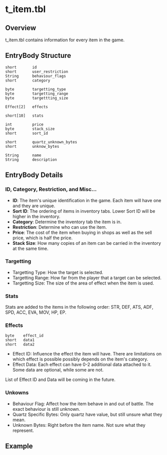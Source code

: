 # t_item.tbl
## Overview
t_item.tbl contains information for every item in the game.

## EntryBody Structure
```
short       id
short       user_restriction
String      behaviour_flags
short       category

byte        targetting_type
byte        targetting_range
byte        targettting_size

Effect[2]   effects

short[10]   stats

int         price
byte        stack_size
short       sort_id

short       quartz_unknown_bytes
short       unknow_bytes

String      name
String      description
```
## EntryBody Details
### ID, Category, Restriction, and Misc...
* **ID**: The item's unique identification in the game. Each item will have one and they are unique.
* **Sort ID**: The ordering of items in inventory tabs. Lower Sort ID will be higher in the inventory.
* **Category**: Determine the inventory tab the item is in.
* **Restriction**: Determine who can use the item.
* **Price**: The cost of the item when buying in shops as well as the sell price, which is half the price.
* **Stack Size**: How many copies of an item can be carried in the inventory at the same time.


### Targetting
* Targetting Type: How the target is selected.
* Targetting Range: How far from the player that a target can be selected.
* Targetting Size: The size of the area of effect when the item is used.

### Stats
Stats are added to the items in the following order: STR, DEF, ATS, ADF, SPD, ACC, EVA, MOV, HP, EP.

### Effects
```
byte    effect_id
short   data1
short   data2
```
* Effect ID: Influence the effect the item will have. There are limitations on which effect is possible possibly depends on the item's category.
* Effect Data: Each effect can have 0-2 additional data attached to it. Some data are optional, while some are not.

List of Effect ID and Data will be coming in the future.

### Unkowns
* Behaviour Flag: Affect how the item behave in and out of battle. The exact behaviour is still unknown.
* Quartz Specific Bytes: Only quartz have value, but still unsure what they mean.
* Unknown Bytes: Right before the item name. Not sure what they represent.

## Example